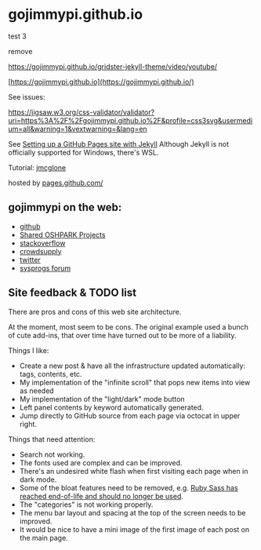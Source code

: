 # gojimmypi.github.io

test 3

remove

https://gojimmypi.github.io/gridster-jekyll-theme/video/youtube/


[https://gojimmypi.github.io](https://gojimmypi.github.io/)

See issues:

https://jigsaw.w3.org/css-validator/validator?uri=https%3A%2F%2Fgojimmypi.github.io%2F&profile=css3svg&usermedium=all&warning=1&vextwarning=&lang=en



See [Setting up a GitHub Pages site with Jekyll](https://docs.github.com/en/github/working-with-github-pages/setting-up-a-github-pages-site-with-jekyll)
Although Jekyll is not officially supported for Windows, there's WSL.


Tutorial: [jmcglone](http://jmcglone.com/guides/github-pages/)

hosted by [pages.github.com/](https://pages.github.com/)

## gojimmypi on the web:

* [github](https://github.com/gojimmypi)
* [Shared OSHPARK Projects](https://oshpark.com/profiles/gojimmypi)
* [stackoverflow](https://stackoverflow.com/users/5432351/gojimmypi)
* [crowdsupply](https://www.crowdsupply.com/people/gojimmypi)
* [twitter](https://twitter.com/gojimmypi)
* [sysprogs forum](https://sysprogs.com/w/forums/users/gojimmypi/)

## Site feedback & TODO list

There are pros and cons of this web site architecture.

At the moment, most seem to be cons. The original example used a bunch of cute add-ins, that over
time have turned out to be more of a liability.

Things I like:

* Create a new post & have all the infrastructure updated automatically: tags, contents, etc.
* My implementation of the "infinite scroll" that pops new items into view as needed
* My implementation of the "light/dark" mode button
* Left panel contents by keyword automatically generated.
* Jump directly to GitHub source from each page via octocat in upper right.

Things that need attention:

* Search not working.
* The fonts used are complex and can be improved.
* There's an undesired white flash when first visiting each page when in dark mode.
* Some of the bloat features need to be removed, e.g. [Ruby Sass has reached end-of-life and should no longer be used](https://twitter.com/gojimmypi/status/1670903518700638209?s=20).
* The "categories" is not working properly.
* The menu bar layout and spacing at the top of the screen needs to be improved.
* It would be nice to have a mini image of the first image of each post on the main page.

